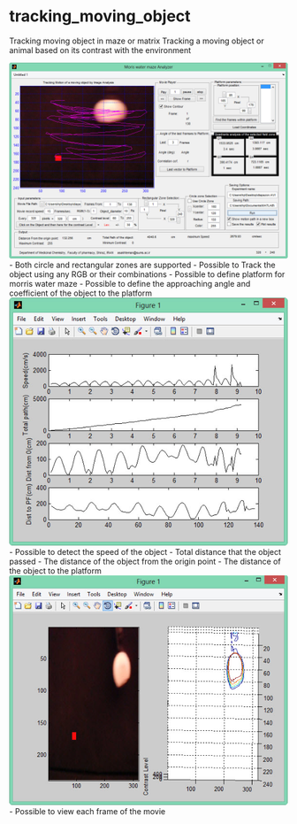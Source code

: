 # tracking_moving_object
Tracking moving object in maze or matrix
Tracking a moving object or animal based on its contrast with the environment


<img src="https://github.com/amir1715/tracking_moving_object/blob/main/Fig1.jpg" width="800">
- Both circle and rectangular zones are supported
- Possible to Track the object using any RGB or their combinations
- Possible to define platform for morris water maze
- Possible to define the approaching angle and coefficient of the object to the platform



<img src="https://github.com/amir1715/tracking_moving_object/blob/main/Fig2.jpg" width="800">
- Possible to detect the speed of the object
- Total distance that the object passed
- The distance of the object from the origin point
- The distance of the object to the platform


<img src="https://github.com/amir1715/tracking_moving_object/blob/main/Fig3.jpg" width="800">
- Possible to view each frame of the movie

